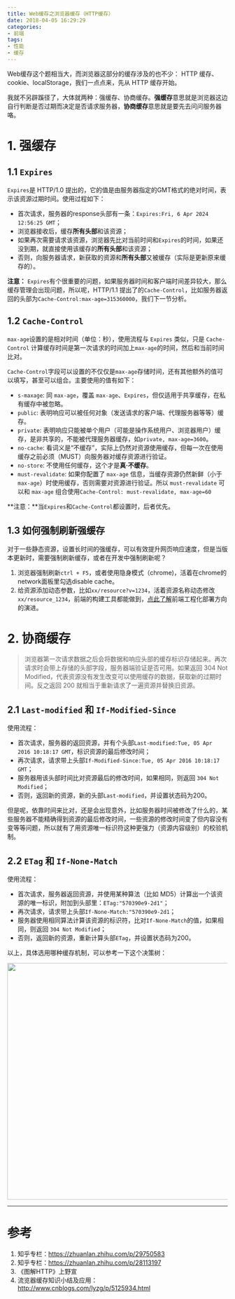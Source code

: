 ```yaml
---
title: Web缓存之浏览器缓存（HTTP缓存）
date: 2018-04-05 16:29:29
categories:
- 前端
tags:
- 性能
- 缓存
---
```


Web缓存这个题相当大，而浏览器这部分的缓存涉及的也不少： HTTP 缓存、cookie、localStorage，我们一点点来，先从 HTTP 缓存开始。

我就不另辟蹊径了，大体就两种：强缓存、协商缓存。**强缓存**意思就是浏览器这边自行判断是否过期而决定是否请求服务器，**协商缓存**意思就是要先去问问服务器咯。
<!--more-->
# 1. 强缓存

## 1.1 `Expires`

`Expires`是 HTTP/1.0 提出的，它的值是由服务器指定的GMT格式的绝对时间，表示该资源过期时间。使用过程如下：

* 首次请求，服务器的response头部有一条：`Expires:Fri, 6 Apr 2024 12:56:25 GMT`；
* 浏览器接收后，缓存**所有头部**和该资源；
* 如果再次需要请求该资源，浏览器先比对当前时间和`Expires`的时间，如果还没到期，就直接使用该缓存的**所有头部**和该资源；
* 否则，向服务器请求，新获取的资源和**所有头部**又被缓存（实际是更新原来缓存的）。

**注意：** `Expires`有个很重要的问题，如果服务器时间和客户端时间差异较大，那么缓存管理会出现问题，所以呢，HTTP/1.1 提出了的`Cache-Control`，比如服务器返回的头部为`Cache-Control:max-age=315360000`，我们下一节分析。

## 1.2 `Cache-Control`

`max-age`设置的是相对时间（单位：秒），使用流程与 `Expires` 类似，只是 `Cache-Control` 计算缓存时间是第一次请求的时间加上`max-age`的时间，然后和当前时间比对。

`Cache-Control`字段可以设置的不仅仅是`max-age`存储时间，还有其他额外的值可以填写，甚至可以组合。主要使用的值有如下：

* `s-maxage`: 同 `max-age`，覆盖 `max-age`、`Expires`，但仅适用于共享缓存，在私有缓存中被忽略。
* `public`: 表明响应可以被任何对象（发送请求的客户端、代理服务器等等）缓存。
* `private`: 表明响应只能被单个用户（可能是操作系统用户、浏览器用户）缓存，是非共享的，不能被代理服务器缓存，如`private, max-age=3600`。
* `no-cache`: 看词义是“不缓存”，实际上仍然对资源使用缓存，但每一次在使用缓存之前必须（MUST）向服务器对缓存资源进行验证。
* `no-store`: 不使用任何缓存，这个才是**真·不缓存**。
* `must-revalidate`: 如果你配置了 `max-age` 信息，当缓存资源仍然新鲜（小于 `max-age`）时使用缓存，否则需要对资源进行验证。所以 `must-revalidate` 可以和 `max-age` 组合使用`Cache-Control: must-revalidate, max-age=60`

**注意：**当`Expires`和`Cache-Control`都设置时，后者优先。

## 1.3 如何强制刷新强缓存

对于一些静态资源，设置长时间的强缓存，可以有效提升网页响应速度，但是当版本更新时，需要强制刷新缓存，或者在开发中强制刷新呢？

1. 浏览器强制刷新`ctrl + F5`，或者使用隐身模式（chrome)，活着在chrome的network面板里勾选disable cache。
2. 给资源添加动态参数，比如`xx/resource?v=1234`，活着资源名称动态修改`xx/resource_1234`，前端的构建工具都能做到，[点此了解](https://www.zhihu.com/question/20790576)前端工程化部署方向的演进。

# 2. 协商缓存

> 浏览器第一次请求数据之后会将数据和响应头部的缓存标识存储起来。再次请求时会带上存储的头部字段，服务器端验证是否可用。如果返回 304 Not Modified，代表资源没有发生改变可以使用缓存的数据，获取新的过期时间。反之返回 200 就相当于重新请求了一遍资源并替换旧资源。

## 2.1 `Last-modified` 和 `If-Modified-Since`

使用流程：

* 首次请求，服务器的返回资源，并有个头部`Last-modified:Tue, 05 Apr 2016 10:18:17 GMT`，标识资源的最后修改时间；
* 再次请求，请求带上头部`If-Modified-Since:Tue, 05 Apr 2016 10:18:17 GMT`；
* 服务器用该头部时间比对资源最后的修改时间，如果相同，则返回 `304 Not Modified`；
* 否则，返回新的资源，新的头部`Last-modified`，并设置状态码为200。

但是呢，依靠时间来比对，还是会出现意外，比如服务器时间被修改了什么的，某些服务器不能精确得到资源的最后修改时间，一些资源的修改时间变了但内容没有变等等问题，所以就有了用资源唯一标识符这种更强力（资源内容级别）的校验机制。

## 2.2 `ETag` 和 `If-None-Match`

使用流程：

* 首次请求，服务器返回资源，并使用某种算法（比如 MD5）计算出一个该资源的唯一标识，附加到头部里：`ETag:"570390e9-2d1"`；
* 再次请求，请求带上头部`If-None-Match:"570390e9-2d1`；
* 服务器使用相同算法计算该资源的标识符，比对`If-None-Match`的值，如果相同，则返回 `304 Not Modified`；
* 否则，返回新的资源，重新计算头部`ETag`，并设置状态码为200。

以上，具体选用哪种缓存机制，可以参考一下这个决策树：

<img src="https://developers.google.com/web/fundamentals/performance/optimizing-content-efficiency/images/http-cache-decision-tree.png" width=540>

------
# 参考

1. 知乎专栏：https://zhuanlan.zhihu.com/p/29750583
2. 知乎专栏：https://zhuanlan.zhihu.com/p/28113197
3. 《图解HTTP》上野宣
4. 流览器缓存知识小结及应用：http://www.cnblogs.com/lyzg/p/5125934.html